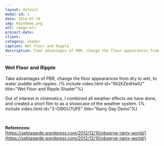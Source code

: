 ```yaml
---
layout: default
modal-id: 1
date: 2014-07-18
img: RainDemo.png
alt: image-alt
project-date: 
client: 
category: shader
caption: Wet Floor and Ripple
description: Take advantages of PBR, change the floor appearances from dry to wet, to water puddle with ripples.
---
```

### Wet Floor and Ripple
Take advantages of PBR, change the floor appearances from dry to wet, to water puddle with ripples.
{% include video.html id="6tQXZedHwtU" title="Wet Floor and Ripple Shader"%}

Out of interest in cinematics, I combined all weather effects we have done, and created a short film to as a showcase of the weather system.
{% include video.html id="2-Ol9GU7UFE" title="Rainy Day Demo"%}

&nbsp;

**References:**  
[https://seblagarde.wordpress.com/2012/12/10/observe-rainy-world/](https://seblagarde.wordpress.com/2012/12/10/observe-rainy-world/)


